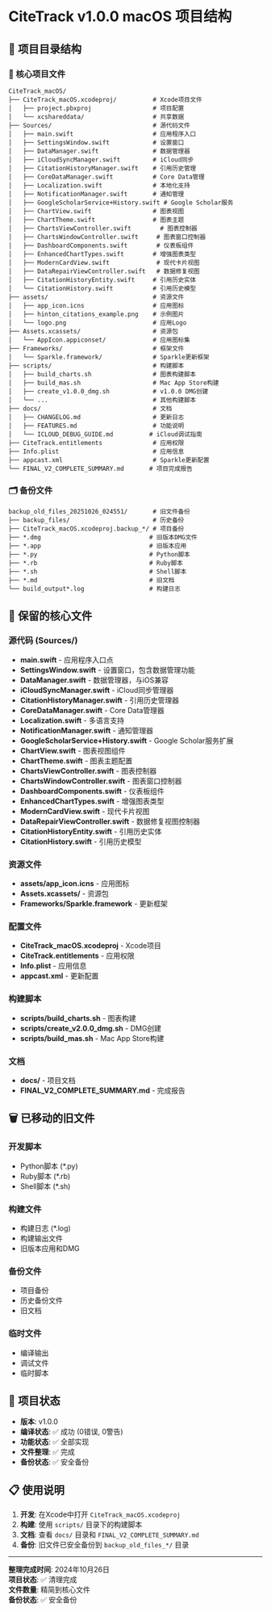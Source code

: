 # CiteTrack v1.0.0 macOS 项目结构

## 📁 项目目录结构

### 🎯 核心项目文件
```
CiteTrack_macOS/
├── CiteTrack_macOS.xcodeproj/          # Xcode项目文件
│   ├── project.pbxproj                 # 项目配置
│   └── xcshareddata/                   # 共享数据
├── Sources/                            # 源代码文件
│   ├── main.swift                      # 应用程序入口
│   ├── SettingsWindow.swift            # 设置窗口
│   ├── DataManager.swift               # 数据管理器
│   ├── iCloudSyncManager.swift         # iCloud同步
│   ├── CitationHistoryManager.swift    # 引用历史管理
│   ├── CoreDataManager.swift           # Core Data管理
│   ├── Localization.swift              # 本地化支持
│   ├── NotificationManager.swift       # 通知管理
│   ├── GoogleScholarService+History.swift # Google Scholar服务
│   ├── ChartView.swift                 # 图表视图
│   ├── ChartTheme.swift                # 图表主题
│   ├── ChartsViewController.swift        # 图表控制器
│   ├── ChartsWindowController.swift     # 图表窗口控制器
│   ├── DashboardComponents.swift        # 仪表板组件
│   ├── EnhancedChartTypes.swift        # 增强图表类型
│   ├── ModernCardView.swift             # 现代卡片视图
│   ├── DataRepairViewController.swift   # 数据修复视图
│   ├── CitationHistoryEntity.swift     # 引用历史实体
│   └── CitationHistory.swift           # 引用历史模型
├── assets/                             # 资源文件
│   ├── app_icon.icns                   # 应用图标
│   ├── hinton_citations_example.png    # 示例图片
│   └── logo.png                        # 应用Logo
├── Assets.xcassets/                    # 资源包
│   └── AppIcon.appiconset/             # 应用图标集
├── Frameworks/                         # 框架文件
│   └── Sparkle.framework/              # Sparkle更新框架
├── scripts/                            # 构建脚本
│   ├── build_charts.sh                 # 图表构建脚本
│   ├── build_mas.sh                    # Mac App Store构建
│   ├── create_v1.0.0_dmg.sh            # v1.0.0 DMG创建
│   └── ...                             # 其他构建脚本
├── docs/                               # 文档
│   ├── CHANGELOG.md                    # 更新日志
│   ├── FEATURES.md                     # 功能说明
│   └── ICLOUD_DEBUG_GUIDE.md          # iCloud调试指南
├── CiteTrack.entitlements              # 应用权限
├── Info.plist                          # 应用信息
├── appcast.xml                         # Sparkle更新配置
└── FINAL_V2_COMPLETE_SUMMARY.md       # 项目完成报告
```

### 🗂️ 备份文件
```
backup_old_files_20251026_024551/       # 旧文件备份
├── backup_files/                       # 历史备份
├── CiteTrack_macOS.xcodeproj.backup_*/ # 项目备份
├── *.dmg                              # 旧版本DMG文件
├── *.app                              # 旧版本应用
├── *.py                               # Python脚本
├── *.rb                               # Ruby脚本
├── *.sh                               # Shell脚本
├── *.md                               # 旧文档
└── build_output*.log                  # 构建日志
```

## 🎯 保留的核心文件

### 源代码 (Sources/)
- **main.swift** - 应用程序入口点
- **SettingsWindow.swift** - 设置窗口，包含数据管理功能
- **DataManager.swift** - 数据管理器，与iOS兼容
- **iCloudSyncManager.swift** - iCloud同步管理器
- **CitationHistoryManager.swift** - 引用历史管理器
- **CoreDataManager.swift** - Core Data管理器
- **Localization.swift** - 多语言支持
- **NotificationManager.swift** - 通知管理器
- **GoogleScholarService+History.swift** - Google Scholar服务扩展
- **ChartView.swift** - 图表视图组件
- **ChartTheme.swift** - 图表主题配置
- **ChartsViewController.swift** - 图表控制器
- **ChartsWindowController.swift** - 图表窗口控制器
- **DashboardComponents.swift** - 仪表板组件
- **EnhancedChartTypes.swift** - 增强图表类型
- **ModernCardView.swift** - 现代卡片视图
- **DataRepairViewController.swift** - 数据修复视图控制器
- **CitationHistoryEntity.swift** - 引用历史实体
- **CitationHistory.swift** - 引用历史模型

### 资源文件
- **assets/app_icon.icns** - 应用图标
- **Assets.xcassets/** - 资源包
- **Frameworks/Sparkle.framework** - 更新框架

### 配置文件
- **CiteTrack_macOS.xcodeproj** - Xcode项目
- **CiteTrack.entitlements** - 应用权限
- **Info.plist** - 应用信息
- **appcast.xml** - 更新配置

### 构建脚本
- **scripts/build_charts.sh** - 图表构建
- **scripts/create_v2.0.0_dmg.sh** - DMG创建
- **scripts/build_mas.sh** - Mac App Store构建

### 文档
- **docs/** - 项目文档
- **FINAL_V2_COMPLETE_SUMMARY.md** - 完成报告

## 🗑️ 已移动的旧文件

### 开发脚本
- Python脚本 (*.py)
- Ruby脚本 (*.rb)
- Shell脚本 (*.sh)

### 构建文件
- 构建日志 (*.log)
- 构建输出文件
- 旧版本应用和DMG

### 备份文件
- 项目备份
- 历史备份文件
- 旧文档

### 临时文件
- 编译输出
- 调试文件
- 临时脚本

## 🚀 项目状态

- **版本**: v1.0.0
- **编译状态**: ✅ 成功 (0错误, 0警告)
- **功能状态**: ✅ 全部实现
- **文件整理**: ✅ 完成
- **备份状态**: ✅ 安全备份

## 📋 使用说明

1. **开发**: 在Xcode中打开 `CiteTrack_macOS.xcodeproj`
2. **构建**: 使用 `scripts/` 目录下的构建脚本
3. **文档**: 查看 `docs/` 目录和 `FINAL_V2_COMPLETE_SUMMARY.md`
4. **备份**: 旧文件已安全备份到 `backup_old_files_*/` 目录

---

**整理完成时间**: 2024年10月26日  
**项目状态**: ✅ 清理完成  
**文件数量**: 精简到核心文件  
**备份状态**: ✅ 安全备份
